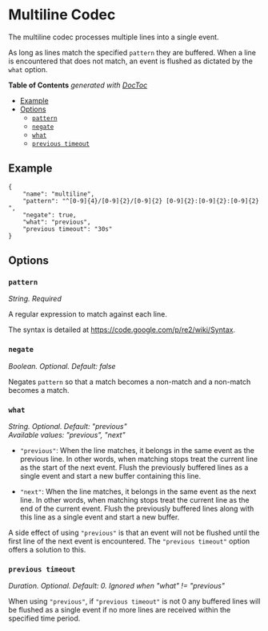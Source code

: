 # Multiline Codec

The multiline codec processes multiple lines into a single event.

As long as lines match the specified `pattern` they are buffered. When a line is
encountered that does not match, an event is flushed as dictated by the `what`
option.

<!-- START doctoc generated TOC please keep comment here to allow auto update -->
<!-- DON'T EDIT THIS SECTION, INSTEAD RE-RUN doctoc TO UPDATE -->
**Table of Contents**  *generated with [DocToc](http://doctoc.herokuapp.com/)*

- [Example](#example)
- [Options](#options)
  - [`pattern`](#pattern)
  - [`negate`](#negate)
  - [`what`](#what)
  - [`previous timeout`](#previous-timeout)

<!-- END doctoc generated TOC please keep comment here to allow auto update -->

## Example

	{
		"name": "multiline",
		"pattern": "^[0-9]{4}/[0-9]{2}/[0-9]{2} [0-9]{2}:[0-9]{2}:[0-9]{2} ",
		"negate": true,
		"what": "previous",
		"previous timeout": "30s"
	}

## Options

### `pattern`

*String. Required*

A regular expression to match against each line.

The syntax is detailed at https://code.google.com/p/re2/wiki/Syntax.

### `negate`

*Boolean. Optional. Default: false*

Negates `pattern` so that a match becomes a non-match and a non-match becomes a
match.

### `what`

*String. Optional. Default: "previous"  
Available values: "previous", "next"*

* `"previous"`: When the line matches, it belongs in the same event as the
previous line. In other words, when matching stops treat the current line as the
start of the next event. Flush the previously buffered lines as a single event
and start a new buffer containing this line.

* `"next"`: When the line matches, it belongs in the same event as the next
line. In other words, when matching stops treat the current line as the end of
the current event. Flush the previously buffered lines along with this line as a
single event and start a new buffer.

A side effect of using `"previous"` is that an event will not be flushed until
the first line of the next event is encountered. The `"previous timeout"` option
offers a solution to this.

### `previous timeout`

*Duration. Optional. Default: 0. Ignored when "what" != "previous"*

When using `"previous"`, if `"previous timeout"` is not 0 any buffered lines
will be flushed as a single event if no more lines are received within the
specified time period.
